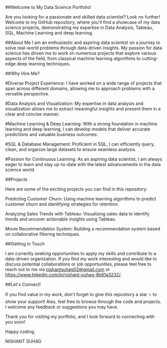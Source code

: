 ##Welcome to My Data Science Portfolio!

Are you looking for a passionate and skilled data scientist? Look no further! Welcome to my GitHub repository, where you'll find a showcase of my data science projects, demonstrating my expertise in Data Analysis, Tableau, SQL, Machine Learning and deep learning.

##About Me
I am an enthusiastic and aspiring data scientist on a journey to solve real-world problems through data-driven insights. My passion for data science has driven me to work on numerous projects that explore various aspects of the field, from classical machine learning algorithms to cutting-edge deep learning techniques.

##Why Hire Me?

#Diverse Project Experience: I have worked on a wide range of projects that span across different domains, allowing me to approach problems with a versatile perspective.

#Data Analysis and Visualization: My expertise in data analysis and visualization allows me to extract meaningful insights and present them in a clear and concise manner.

#Machine Learning & Deep Learning: With a strong foundation in machine learning and deep learning, I can develop models that deliver accurate predictions and valuable business outcomes.

#SQL & Database Management: Proficient in SQL, I can efficiently query, clean, and organize large datasets to ensure seamless analysis.

#Passion for Continuous Learning: As an aspiring data scientist, I am always eager to learn and stay up-to-date with the latest advancements in the data science world.

##Projects

Here are some of the exciting projects you can find in this repository:

Predicting Customer Churn: Using machine learning algorithms to predict customer churn and identifying strategies for retention.

Analyzing Sales Trends with Tableau: Visualizing sales data to identify trends and uncover actionable insights using Tableau.

Movie Recommendation System: Building a recommendation system based on collaborative filtering techniques.

##Getting in Touch

I am currently seeking opportunities to apply my skills and contribute to a data-driven organization. If you find my work interesting and would like to discuss potential collaborations or job opportunities, please feel free to reach out to me via nishantsuhag02@gmail.com or https://www.linkedin.com/in/nishant-suhag-8b61a3232/.

##Let's Connect!

If you find value in my work, don't forget to give this repository a star ⭐ to show your support! Also, feel free to browse through the code and projects. I welcome any feedback or suggestions you may have.

Thank you for visiting my portfolio, and I look forward to connecting with you soon!

Happy coding,

NISHANT SUHAG
